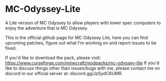 # MC-Odyssey-Lite

A Lite version of MC Odyssey to allow players with lower spec computers to enjoy the adventure that is MC Odyssey. 

This is the official github page for MC Odyssey Lite, here you can find upcoming patches, figure out what I'm working on and report issues to be fixed. 

If you'd like to download the pack, please visit: https://www.curseforge.com/minecraft/modpacks/mc-odyssey-lite
If you'd like to discuss things other than issues/bugs with me, please contact me on discord in our official server at: discord.gg/JzSydC6UMR
